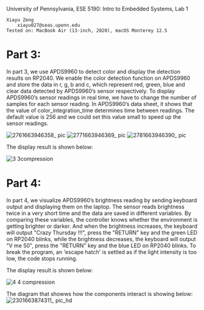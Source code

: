 University of Pennsylvania, ESE 5190: Intro to Embedded Systems, Lab 1


    Xiayu Zeng
        xiayu027@seas.upenn.edu
    Tested on: MacBook Air (13-inch, 2020), macOS Monterey 12.5


# Part 3:
In part 3, we use APDS9960 to detect color and display the detection results on RP2040. 
We enable the color detection function on APDS9960 and store the data in r, g, b and c, which represent red, green, blue and clear data detected by APDS9960’s sensor respectively.
To display APDS9960’s sensor readings in real time, we have to change the number of samples for each sensor reading. In APDS9960’s data sheet, it shows that the value of color_integration_time determines time between readings. The default value is 256 and we could set this value small to speed up the sensor readings.

![2761663946358_ pic](https://user-images.githubusercontent.com/114005477/191995779-3e05feb6-b506-46e7-8705-3ddcdea9143b.jpg)
![2771663946369_ pic](https://user-images.githubusercontent.com/114005477/191995786-0c9df5b2-00b4-4149-865f-601acd85bcba.jpg)
![2781663946390_ pic](https://user-images.githubusercontent.com/114005477/191995797-ccf0d3cd-4d98-4c25-baf0-0afacb915b20.jpg)

The display result is shown below:

![3 3compression](https://user-images.githubusercontent.com/114005477/191997130-d78d1beb-4f6a-400c-a24b-ca159ee231f6.gif)


# Part 4:
In part 4, we visualize APDS9960’s brightness reading by sending keyboard output and displaying them on the laptop. The sensor reads brightness twice in a very short time and the data are saved in different variables. By comparing these variables, the controller knows whether the environment is getting brighter or darker. And when the brightness increases, the keyboard will output "Crazy Thursday !!!", press the "RETURN" key and the green LED on RP2040 blinks, while the brightness decreases, the keyboard will output "V me 50", press the "RETURN" key and the blue LED on RP2040 blinks. To break the program, an 'escape hatch' is settled as if the light intensity is too low, the code stops running.

The display result is shown below:

![4 4 compression](https://user-images.githubusercontent.com/114005477/191997196-c5a7a1d0-2246-45c1-9a19-8939edb4a1e0.gif)


The diagram that showws how the components interact is showing below:
![2301663874311_ pic_hd](https://user-images.githubusercontent.com/114005477/191832837-7452cb1f-a5ce-4ee2-abfd-c0f32500f5a5.jpg)
